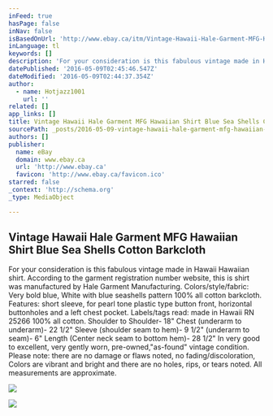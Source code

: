 ```yaml
---
inFeed: true
hasPage: false
inNav: false
isBasedOnUrl: 'http://www.ebay.ca/itm/Vintage-Hawaii-Hale-Garment-MFG-Hawaiian-Shirt-Blue-Sea-Shells-Cotton-Barkcloth-/141969706252?ssPageName=STRK:MESE:IT'
inLanguage: tl
keywords: []
description: 'For your consideration is this fabulous vintage made in Hawaii Hawaiian shirt. According to the garment registration number website, this is shirt was manufactured by Hale Garment Manufacturing. Colors/style/fabric: Very bold blue, White with blue seashells pattern 100% all cotton barkcloth. Features: short sleeve, for pearl tone plastic type button front, horizontal buttonholes and a left chest pocket. Labels/tags read: made in Hawaii RN 25266 100% all cotton. Shoulder to Shoulder- 18" Chest (underarm to underarm)- 22 1/2" Sleeve (shoulder seam to hem)- 9 1/2" (underarm to seam)- 6" Length (Center neck seam to bottom hem)- 28 1/2" In very good to excellent, very gently worn, pre-owned,"as-found" vintage condition. Please note: there are no damage or flaws noted, no fading/discoloration, Colors are vibrant and bright and there are no holes, rips, or tears noted. All measurements are approximate. '
datePublished: '2016-05-09T02:45:46.547Z'
dateModified: '2016-05-09T02:44:37.354Z'
author:
  - name: Hotjazz1001
    url: ''
related: []
app_links: []
title: Vintage Hawaii Hale Garment MFG Hawaiian Shirt Blue Sea Shells Cotton Barkcloth
sourcePath: _posts/2016-05-09-vintage-hawaii-hale-garment-mfg-hawaiian-shirt-blue-sea-shel.md
authors: []
publisher:
  name: eBay
  domain: www.ebay.ca
  url: 'http://www.ebay.ca'
  favicon: 'http://www.ebay.ca/favicon.ico'
starred: false
_context: 'http://schema.org'
_type: MediaObject

---
```

<article style=""><h1>Vintage Hawaii Hale Garment MFG Hawaiian Shirt Blue Sea Shells Cotton Barkcloth</h1><p>For your consideration is this fabulous vintage made in Hawaii Hawaiian shirt. According to the garment registration number website, this is shirt was manufactured by Hale Garment Manufacturing. Colors/style/fabric: Very bold blue, White with blue seashells pattern 100% all cotton barkcloth. Features: short sleeve, for pearl tone plastic type button front, horizontal buttonholes and a left chest pocket. Labels/tags read: made in Hawaii RN 25266 100% all cotton. Shoulder to Shoulder- 18" Chest (underarm to underarm)- 22 1/2" Sleeve (shoulder seam to hem)- 9 1/2" (underarm to seam)- 6" Length (Center neck seam to bottom hem)- 28 1/2" In very good to excellent, very gently worn, pre-owned,"as-found" vintage condition. Please note: there are no damage or flaws noted, no fading/discoloration, Colors are vibrant and bright and there are no holes, rips, or tears noted. All measurements are approximate. </p><img src="https://s3-us-west-2.amazonaws.com/the-grid-img/p/168b953d4f76bf2886f71cf593408848db69fd04.jpg" /></article>

![](https://the-grid-user-content.s3-us-west-2.amazonaws.com/11b7f368-cbde-4fda-a5d1-e82163b64a54.jpg)